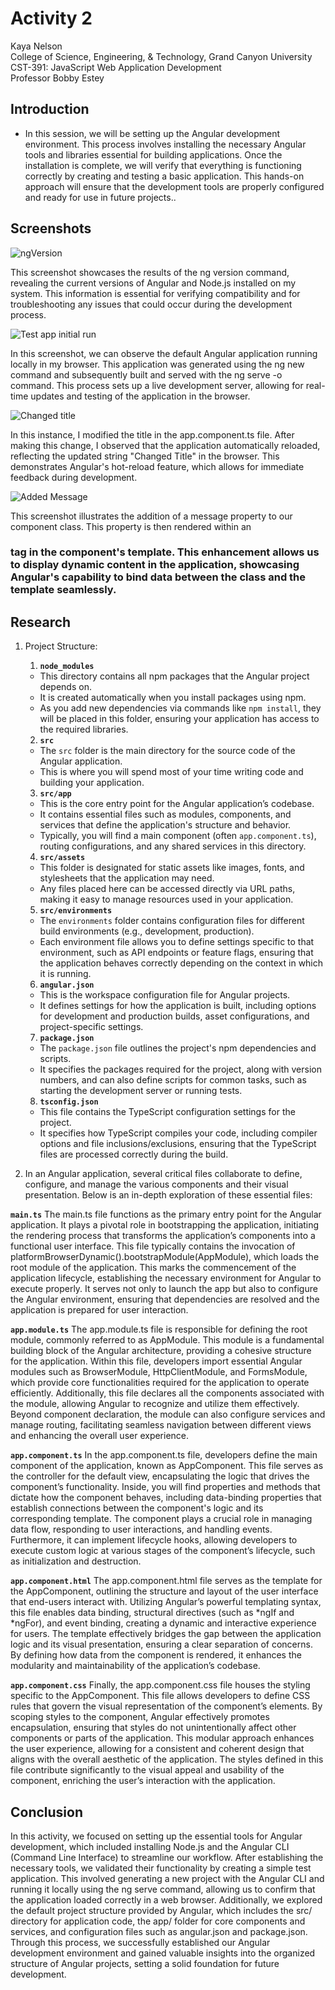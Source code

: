 # Activity 2

<!-- 1. Cover Sheet -->
Kaya Nelson \
College of Science, Engineering, & Technology, Grand Canyon University \
CST-391: JavaScript Web Application Development \
Professor Bobby Estey

## Introduction

- In this session, we will be setting up the Angular development environment. This process involves installing the necessary Angular tools and libraries essential for building applications. Once the installation is complete, we will verify that everything is functioning correctly by creating and testing a basic application. This hands-on approach will ensure that the development tools are properly configured and ready for use in future projects..

## Screenshots

![ngVersion](https://github.com/user-attachments/assets/7e9309bb-5123-4775-b4dc-9abfd5c1817e)

This screenshot showcases the results of the ng version command, revealing the current versions of Angular and Node.js installed on my system. This information is essential for verifying compatibility and for troubleshooting any issues that could occur during the development process.





![Test app initial run](./testAppRun.png)

In this screenshot, we can observe the default Angular application running locally in my browser. This application was generated using the ng new command and subsequently built and served with the ng serve -o command. This process sets up a live development server, allowing for real-time updates and testing of the application in the browser.


![Changed title](./changedTitle.png)

In this instance, I modified the title in the app.component.ts file. After making this change, I observed that the application automatically reloaded, reflecting the updated string "Changed Title" in the browser. This demonstrates Angular's hot-reload feature, which allows for immediate feedback during development.


![Added Message](./addMessage.png)

This screenshot illustrates the addition of a message property to our component class. This property is then rendered within an <h3> tag in the component's template. This enhancement allows us to display dynamic content in the application, showcasing Angular's capability to bind data between the class and the template seamlessly.

## Research

1. Project Structure:
   1. **`node_modules`** 
   - This directory contains all npm packages that the Angular project depends on. 
   - It is created automatically when you install packages using npm.
   - As you add new dependencies via commands like `npm install`, they will be placed in this folder, ensuring your application has access to the required libraries.

   2. **`src`**  
   - The `src` folder is the main directory for the source code of the Angular application.
   - This is where you will spend most of your time writing code and building your application.
   3. **`src/app`**  
   - This is the core entry point for the Angular application’s codebase.
   - It contains essential files such as modules, components, and services that define the application's structure and behavior.
   - Typically, you will find a main component (often `app.component.ts`), routing configurations, and any shared services in this directory.

   4. **`src/assets`**  
   - This folder is designated for static assets like images, fonts, and stylesheets that the application may need.
   - Any files placed here can be accessed directly via URL paths, making it easy to manage resources used in your application.

   5. **`src/environments`**  
   - The `environments` folder contains configuration files for different build environments (e.g., development, production).
   - Each environment file allows you to define settings specific to that environment, such as API endpoints or feature flags, ensuring that the application behaves correctly depending on the context in which it is running.
   6. **`angular.json`**
   - This is the workspace configuration file for Angular projects.
   - It defines settings for how the application is built, including options for development and production builds, asset configurations, and project-specific settings.
   7. **`package.json`**  
   - The `package.json` file outlines the project's npm dependencies and scripts.
   - It specifies the packages required for the project, along with version numbers, and can also define scripts for common tasks, such as starting the development server or running tests.
   8. **`tsconfig.json`**    
   - This file contains the TypeScript configuration settings for the project.
   - It specifies how TypeScript compiles your code, including compiler options and file inclusions/exclusions, ensuring that the TypeScript files are processed correctly during the build.


2. In an Angular application, several critical files collaborate to define, configure, and manage the various components and their visual presentation. Below is an in-depth exploration of these essential files:

 **`main.ts`**
The main.ts file functions as the primary entry point for the Angular application. It plays a pivotal role in bootstrapping the application, initiating the rendering process that transforms the application’s components into a functional user interface. This file typically contains the invocation of platformBrowserDynamic().bootstrapModule(AppModule), which loads the root module of the application. This marks the commencement of the application lifecycle, establishing the necessary environment for Angular to execute properly. It serves not only to launch the app but also to configure the Angular environment, ensuring that dependencies are resolved and the application is prepared for user interaction.

**`app.module.ts`**
The app.module.ts file is responsible for defining the root module, commonly referred to as AppModule. This module is a fundamental building block of the Angular architecture, providing a cohesive structure for the application. Within this file, developers import essential Angular modules such as BrowserModule, HttpClientModule, and FormsModule, which provide core functionalities required for the application to operate efficiently. Additionally, this file declares all the components associated with the module, allowing Angular to recognize and utilize them effectively. Beyond component declaration, the module can also configure services and manage routing, facilitating seamless navigation between different views and enhancing the overall user experience.

**`app.component.ts`**
In the app.component.ts file, developers define the main component of the application, known as AppComponent. This file serves as the controller for the default view, encapsulating the logic that drives the component’s functionality. Inside, you will find properties and methods that dictate how the component behaves, including data-binding properties that establish connections between the component's logic and its corresponding template. The component plays a crucial role in managing data flow, responding to user interactions, and handling events. Furthermore, it can implement lifecycle hooks, allowing developers to execute custom logic at various stages of the component’s lifecycle, such as initialization and destruction.

**`app.component.html`**
The app.component.html file serves as the template for the AppComponent, outlining the structure and layout of the user interface that end-users interact with. Utilizing Angular’s powerful templating syntax, this file enables data binding, structural directives (such as *ngIf and *ngFor), and event binding, creating a dynamic and interactive experience for users. The template effectively bridges the gap between the application logic and its visual presentation, ensuring a clear separation of concerns. By defining how data from the component is rendered, it enhances the modularity and maintainability of the application’s codebase.

**`app.component.css`**
Finally, the app.component.css file houses the styling specific to the AppComponent. This file allows developers to define CSS rules that govern the visual representation of the component’s elements. By scoping styles to the component, Angular effectively promotes encapsulation, ensuring that styles do not unintentionally affect other components or parts of the application. This modular approach enhances the user experience, allowing for a consistent and coherent design that aligns with the overall aesthetic of the application. The styles defined in this file contribute significantly to the visual appeal and usability of the component, enriching the user’s interaction with the application.
## Conclusion

In this activity, we focused on setting up the essential tools for Angular development, which included installing Node.js and the Angular CLI (Command Line Interface) to streamline our workflow. After establishing the necessary tools, we validated their functionality by creating a simple test application. This involved generating a new project with the Angular CLI and running it locally using the ng serve command, allowing us to confirm that the application loaded correctly in a web browser. Additionally, we explored the default project structure provided by Angular, which includes the src/ directory for application code, the app/ folder for core components and services, and configuration files such as angular.json and package.json. Through this process, we successfully established our Angular development environment and gained valuable insights into the organized structure of Angular projects, setting a solid foundation for future development.

